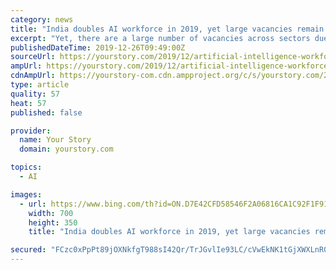 ```yaml
---
category: news
title: "India doubles AI workforce in 2019, yet large vacancies remain: Report"
excerpt: "Yet, there are a large number of vacancies across sectors due to a talent gap, according to a study. India doubled its artificial intelligence (AI) workforce in 2019 following the advancement in technology and the adoption of business intelligence. Yet, there are a large number of vacancies across sectors due to a talent gap, according to a study."
publishedDateTime: 2019-12-26T09:49:00Z
sourceUrl: https://yourstory.com/2019/12/artificial-intelligence-workforce-doubles-vacancies-remain
ampUrl: https://yourstory.com/2019/12/artificial-intelligence-workforce-doubles-vacancies-remain/amp
cdnAmpUrl: https://yourstory-com.cdn.ampproject.org/c/s/yourstory.com/2019/12/artificial-intelligence-workforce-doubles-vacancies-remain/amp
type: article
quality: 57
heat: 57
published: false

provider:
  name: Your Story
  domain: yourstory.com

topics:
  - AI

images:
  - url: https://www.bing.com/th?id=ON.D7E42CFD58546F2A06816CA1C92F1F91
    width: 700
    height: 350
    title: "India doubles AI workforce in 2019, yet large vacancies remain: Report"

secured: "FCzc0xPpPt89jOXNkfgT988sI42Qr/TrJGvlIe93LC/cVwEkNK1tGjXWXLnR0fk+wh61MlP8anBKPJiXAP6WLX8blpqJZmiE9IEpb4mK9suR12scT+CcwsH5ELkls9qXaf8q62NU/JTzr+hGjCjISJ3J+AhPjSWFp7VMrUtz2dPhKolwF5vFzbVm2T18Js5kOwylJzAkh6vUf7KNGaVmdbA256RA2GWNaR0KqqPlImWrXhHN7uKH/6zVnaYozLmvHBdhsfZb3Ym2U33i32JOeQ==;YGr0Cd8nrNySaa2j4f9PXw=="
---
```


